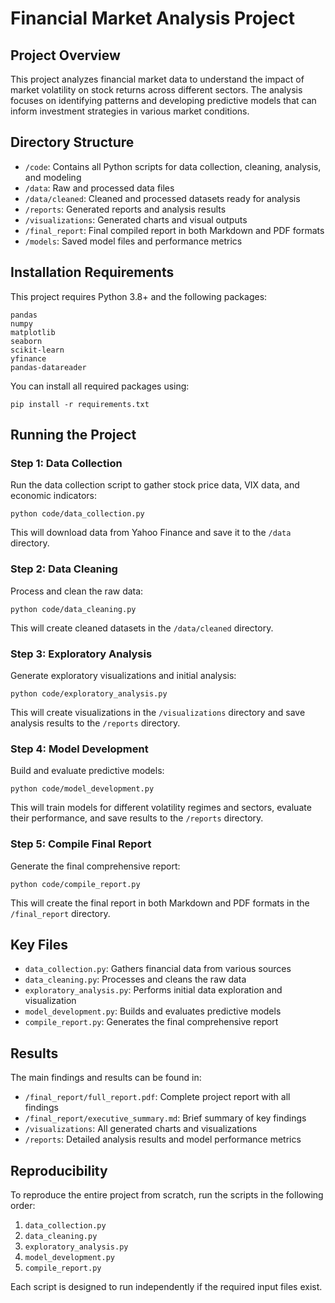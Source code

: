 # Financial Market Analysis Project

## Project Overview
This project analyzes financial market data to understand the impact of market volatility on stock returns across different sectors. The analysis focuses on identifying patterns and developing predictive models that can inform investment strategies in various market conditions.

## Directory Structure
- `/code`: Contains all Python scripts for data collection, cleaning, analysis, and modeling
- `/data`: Raw and processed data files
- `/data/cleaned`: Cleaned and processed datasets ready for analysis
- `/reports`: Generated reports and analysis results
- `/visualizations`: Generated charts and visual outputs
- `/final_report`: Final compiled report in both Markdown and PDF formats
- `/models`: Saved model files and performance metrics

## Installation Requirements
This project requires Python 3.8+ and the following packages:
```
pandas
numpy
matplotlib
seaborn
scikit-learn
yfinance
pandas-datareader
```

You can install all required packages using:
```
pip install -r requirements.txt
```

## Running the Project

### Step 1: Data Collection
Run the data collection script to gather stock price data, VIX data, and economic indicators:
```
python code/data_collection.py
```
This will download data from Yahoo Finance and save it to the `/data` directory.

### Step 2: Data Cleaning
Process and clean the raw data:
```
python code/data_cleaning.py
```
This will create cleaned datasets in the `/data/cleaned` directory.

### Step 3: Exploratory Analysis
Generate exploratory visualizations and initial analysis:
```
python code/exploratory_analysis.py
```
This will create visualizations in the `/visualizations` directory and save analysis results to the `/reports` directory.

### Step 4: Model Development
Build and evaluate predictive models:
```
python code/model_development.py
```
This will train models for different volatility regimes and sectors, evaluate their performance, and save results to the `/reports` directory.

### Step 5: Compile Final Report
Generate the final comprehensive report:
```
python code/compile_report.py
```
This will create the final report in both Markdown and PDF formats in the `/final_report` directory.

## Key Files
- `data_collection.py`: Gathers financial data from various sources
- `data_cleaning.py`: Processes and cleans the raw data
- `exploratory_analysis.py`: Performs initial data exploration and visualization
- `model_development.py`: Builds and evaluates predictive models
- `compile_report.py`: Generates the final comprehensive report

## Results
The main findings and results can be found in:
- `/final_report/full_report.pdf`: Complete project report with all findings
- `/final_report/executive_summary.md`: Brief summary of key findings
- `/visualizations`: All generated charts and visualizations
- `/reports`: Detailed analysis results and model performance metrics

## Reproducibility
To reproduce the entire project from scratch, run the scripts in the following order:
1. `data_collection.py`
2. `data_cleaning.py`
3. `exploratory_analysis.py`
4. `model_development.py`
5. `compile_report.py`

Each script is designed to run independently if the required input files exist.
